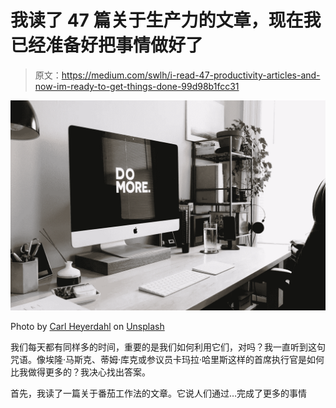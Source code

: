 # 我读了 47 篇关于生产力的文章，现在我已经准备好把事情做好了

> 原文：<https://medium.com/swlh/i-read-47-productivity-articles-and-now-im-ready-to-get-things-done-99d98b1fcc31>

![](img/9b7e6013864b7a0a5c6979d9e71c35f6.png)

Photo by [Carl Heyerdahl](https://unsplash.com/@carlheyerdahl?utm_source=unsplash&utm_medium=referral&utm_content=creditCopyText) on [Unsplash](https://unsplash.com/search/photos/productivity?utm_source=unsplash&utm_medium=referral&utm_content=creditCopyText)

我们每天都有同样多的时间，重要的是我们如何利用它们，对吗？我一直听到这句咒语。像埃隆·马斯克、蒂姆·库克或参议员卡玛拉·哈里斯这样的首席执行官是如何比我做得更多的？我决心找出答案。

首先，我读了一篇关于番茄工作法的文章。它说人们通过…完成了更多的事情